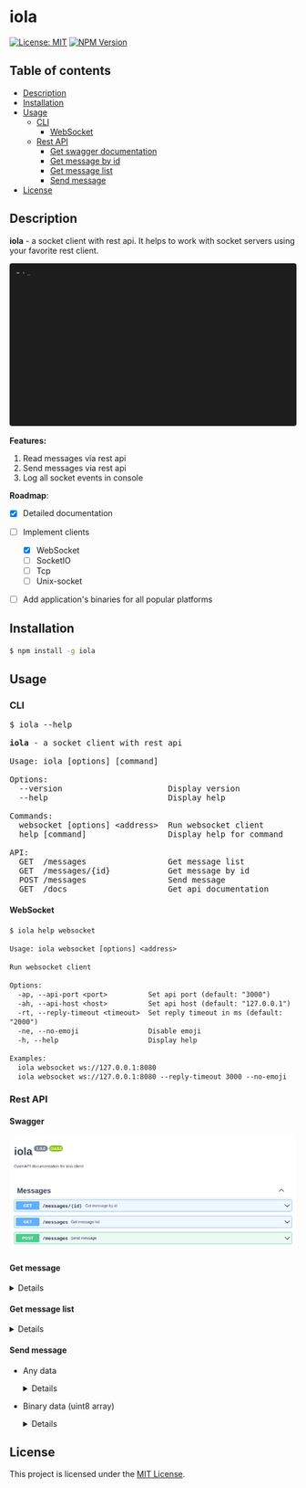 # iola

[![License: MIT](https://img.shields.io/github/license/pvarentsov/iola)](https://github.com/pvarentsov/iola/blob/main/LICENSE)
[![NPM Version](https://img.shields.io/npm/v/iola.svg)](https://www.npmjs.com/package/iola)

## Table of contents

<!-- toc -->
- [Description](#description)
- [Installation](#installation)
- [Usage](#usage)
  * [CLI](#cLI)
    * [WebSocket](#websocket)
  * [Rest API](#rest-api)
    * [Get swagger documentation](#get-swagger-documentation)
    * [Get message by id](#get-message-by-id)
    * [Get message list](#get-message-list)
    * [Send message](#send-message)
- [License](#License)
<!-- tocstop -->

## Description

**iola** - a socket client with rest api. It helps to work with socket servers using your favorite rest client.

<p align="center"> 
  <img src="./demo/iola-demo.gif">
</p>

**Features:**

1. Read messages via rest api
2. Send messages via rest api
3. Log all socket events in console

**Roadmap**:
- [x] Detailed documentation
- [ ] Implement clients
  - [x] WebSocket
  - [ ] SocketIO
  - [ ] Tcp
  - [ ] Unix-socket
- [ ] Add application's binaries for all popular platforms


## Installation
```bash
$ npm install -g iola
```
## Usage

### CLI

<pre>
$ iola --help

<b>iola</b> - a socket client with rest api

Usage: iola [options] [command]

Options:
  --version                      Display version
  --help                         Display help

Commands:
  websocket [options] &lt;address>  Run websocket client
  help [command]                 Display help for command

API:
  GET  /messages                 Get message list
  GET  /messages/{id}            Get message by id
  POST /messages                 Send message 
  GET  /docs                     Get api documentation
</pre>

#### WebSocket

```text
$ iola help websocket
 
Usage: iola websocket [options] <address>

Run websocket client

Options:
  -ap, --api-port <port>          Set api port (default: "3000")
  -ah, --api-host <host>          Set api host (default: "127.0.0.1")
  -rt, --reply-timeout <timeout>  Set reply timeout in ms (default: "2000")
  -ne, --no-emoji                 Disable emoji
  -h, --help                      Display help

Examples: 
  iola websocket ws://127.0.0.1:8080 
  iola websocket ws://127.0.0.1:8080 --reply-timeout 3000 --no-emoji
```

### Rest API

#### Swagger

<p align="center">
  <img src="./docs/swagger.png">
</p>

#### Get message

<details>
  <p align="center">
    <img src="./docs/get-message.png">
  </p>
</details>

#### Get message list

<details>
  <p align="center">
    <img src="./docs/get-message-list.png">
  </p>
</details>

#### Send message


* Any data
  <details>
    <p align="center">
      <img src="./docs/send-any-data.png">
    </p>
  </details>

* Binary data (uint8 array) 

  <details>
  <p align="center">
    <img src="./docs/send-bytes.png">
  </p>
  </details>
  
## License

This project is licensed under the [MIT License](https://github.com/pvarentsov/iola/blob/main/LICENSE).
